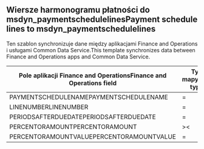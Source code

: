 ## <a name="payment-schedule-lines-to-msdyn_paymentschedulelines"></a><span data-ttu-id="62bd6-101">Wiersze harmonogramu płatności do msdyn_paymentschedulelines</span><span class="sxs-lookup"><span data-stu-id="62bd6-101">Payment schedule lines to msdyn_paymentschedulelines</span></span>

<span data-ttu-id="62bd6-102">Ten szablon synchronizuje dane między aplikacjami Finance and Operations i usługami Common Data Service.</span><span class="sxs-lookup"><span data-stu-id="62bd6-102">This template synchronizes data between Finance and Operations apps and Common Data Service.</span></span>

<span data-ttu-id="62bd6-103">Pole aplikacji Finance and Operations</span><span class="sxs-lookup"><span data-stu-id="62bd6-103">Finance and Operations field</span></span> | <span data-ttu-id="62bd6-104">Typ mapy</span><span class="sxs-lookup"><span data-stu-id="62bd6-104">Map type</span></span> | <span data-ttu-id="62bd6-105">Inne pole rozwiązania Dynamics 365</span><span class="sxs-lookup"><span data-stu-id="62bd6-105">Other Dynamics 365 field</span></span> | <span data-ttu-id="62bd6-106">Wartość domyślna</span><span class="sxs-lookup"><span data-stu-id="62bd6-106">Default value</span></span>
---|---|---|---
<span data-ttu-id="62bd6-107">PAYMENTSCHEDULENAME</span><span class="sxs-lookup"><span data-stu-id="62bd6-107">PAYMENTSCHEDULENAME</span></span> | = | <span data-ttu-id="62bd6-108">msdyn_paymentschedule.msdyn_name</span><span class="sxs-lookup"><span data-stu-id="62bd6-108">msdyn_paymentschedule.msdyn_name</span></span> | 
<span data-ttu-id="62bd6-109">LINENUMBER</span><span class="sxs-lookup"><span data-stu-id="62bd6-109">LINENUMBER</span></span> | = | <span data-ttu-id="62bd6-110">msdyn_linenumber</span><span class="sxs-lookup"><span data-stu-id="62bd6-110">msdyn_linenumber</span></span> | 
<span data-ttu-id="62bd6-111">PERIODSAFTERDUEDATE</span><span class="sxs-lookup"><span data-stu-id="62bd6-111">PERIODSAFTERDUEDATE</span></span> | = | <span data-ttu-id="62bd6-112">msdyn_periodsafterduedate</span><span class="sxs-lookup"><span data-stu-id="62bd6-112">msdyn_periodsafterduedate</span></span> | 
<span data-ttu-id="62bd6-113">PERCENTORAMOUNT</span><span class="sxs-lookup"><span data-stu-id="62bd6-113">PERCENTORAMOUNT</span></span> | >< | <span data-ttu-id="62bd6-114">msdyn_percentoramount</span><span class="sxs-lookup"><span data-stu-id="62bd6-114">msdyn_percentoramount</span></span> | 
<span data-ttu-id="62bd6-115">PERCENTORAMOUNTVALUE</span><span class="sxs-lookup"><span data-stu-id="62bd6-115">PERCENTORAMOUNTVALUE</span></span> | = | <span data-ttu-id="62bd6-116">msdyn_percentoramountvalue</span><span class="sxs-lookup"><span data-stu-id="62bd6-116">msdyn_percentoramountvalue</span></span> | 
